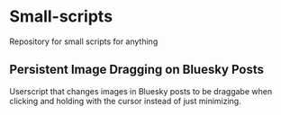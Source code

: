 # Small-scripts
Repository for small scripts for anything

## Persistent Image Dragging on Bluesky Posts
Userscript that changes images in Bluesky posts to be draggabe when clicking and holding with the cursor instead of just minimizing.
